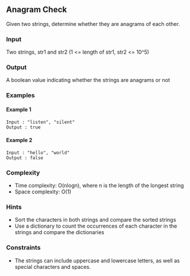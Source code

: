 ## Anagram Check

Given two strings, determine whether they are anagrams of each other.

### Input
Two strings, str1 and str2 (1 <= length of str1, str2 <= 10^5)

### Output
A boolean value indicating whether the strings are anagrams or not

### Examples

#### Example 1
```
Input : "listen", "silent"
Output : true
```


#### Example 2

```
Input : "hello", "world"
Output : false
```

### Complexity

- Time complexity: O(nlogn), where n is the length of the longest string
- Space complexity: O(1)

### Hints
- Sort the characters in both strings and compare the sorted strings
- Use a dictionary to count the occurrences of each character in the strings and compare the dictionaries

### Constraints
- The strings can include uppercase and lowercase letters, as well as special characters and spaces.